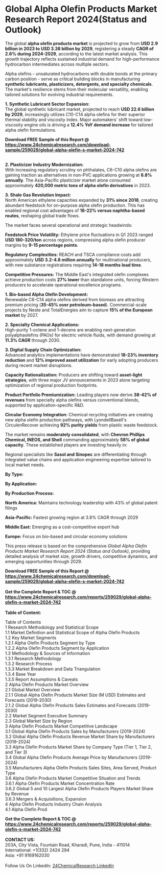 <h1>Global Alpha Olefin Products Market Research Report 2024(Status and Outlook)</h1><p>The global <strong>alpha olefin products market</strong> is projected to grow from <strong>USD 2.9 billion in 2023 to USD 3.38 billion by 2029</strong>, registering a steady <strong>CAGR of 2.6% during 2024-2029</strong>, according to the latest market analysis. This growth trajectory reflects sustained industrial demand for high-performance hydrocarbon intermediates across multiple sectors.</p><p>Alpha olefins - unsaturated hydrocarbons with double bonds at the primary carbon position - serve as critical building blocks in manufacturing <strong>synthetic lubricants, plasticizers, detergents, and specialty chemicals</strong>. The market's resilience stems from their molecular versatility, enabling tailored solutions for evolving industrial requirements.</p><p><strong>1. Synthetic Lubricant Sector Expansion:</strong><br>
The global synthetic lubricant market, projected to reach <strong>USD 22.6 billion by 2029</strong>, increasingly utilizes C10-C14 alpha olefins for their superior thermal stability and viscosity index. Major automakers' shift toward low-viscosity engine oils is driving a <strong>12.4% YoY demand increase</strong> for tailored alpha olefin formulations.</p><div><b>Download FREE Sample of this Report @ 
            <a href="https://www.24chemicalresearch.com/download-sample/259029/global-alpha-olefin-s-market-2024-742">
            https://www.24chemicalresearch.com/download-sample/259029/global-alpha-olefin-s-market-2024-742</a></b></div><br><p><strong>2. Plasticizer Industry Modernization:</strong><br>
With increasing regulatory scrutiny on phthalates, C6-C10 alpha olefins are gaining traction as alternatives in non-PVC applications growing at <strong>6.8% annually</strong>. The Asia-Pacific plasticizer market alone consumed approximately <strong>420,000 metric tons of alpha olefin derivatives</strong> in 2023.</p><p><strong>3. Shale Gas Revolution Impact:</strong><br>
North American ethylene capacities expanded by <strong>31% since 2018</strong>, creating abundant feedstock for on-purpose alpha olefin production. This has enabled regional cost advantages of <strong>18-22% versus naphtha-based routes</strong>, reshaping global trade flows.</p><p>The market faces several operational and strategic headwinds:</p><p><strong>Feedstock Price Volatility:</strong> Ethylene price fluctuations in Q1 2023 ranged <strong>USD 180-320/ton</strong> across regions, compressing alpha olefin producer margins by <strong>9-15 percentage points</strong>.</p><p><strong>Regulatory Complexities:</strong> REACH and TSCA compliance costs add approximately <strong>USD 3.2-4.8 million annually</strong> for multinational producers, with new substance registrations requiring <strong>14-18 months lead time</strong>.</p><p><strong>Competitive Pressures:</strong> The Middle East's integrated olefin complexes achieve production costs <strong>27% lower</strong> than standalone units, forcing Western producers to accelerate operational excellence programs.</p><p><strong>1. Bio-based Alpha Olefin Development:</strong><br>
Renewable C6-C14 alpha olefins derived from biomass are attracting premium pricing (<strong>35-45% over petroleum-based</strong>). Commercial-scale projects by Neste and TotalEnergies aim to capture <strong>15% of the European market</strong> by 2027.</p><p><strong>2. Specialty Chemical Applications:</strong><br>
High-purity 1-octene and 1-decene are enabling next-generation polyalphaolefins (PAOs) for electric vehicle fluids, with demand growing at <strong>11.3% CAGR</strong> through 2030.</p><p><strong>3. Digital Supply Chain Optimization:</strong><br>
Advanced analytics implementations have demonstrated <strong>18-23% inventory reduction</strong> and <strong>12% improved asset utilization</strong> for early adopting producers during recent market disruptions.</p><p><strong>Capacity Rationalization:</strong> Producers are shifting toward <strong>asset-light strategies</strong>, with three major JV announcements in 2023 alone targeting optimization of regional production footprints.</p><p><strong>Product Portfolio Premiumization:</strong> Leading players now derive <strong>38-42% of revenues</strong> from specialty alpha olefins versus conventional blends, supported by application-specific R&amp;D.</p><p><strong>Circular Economy Integration:</strong> Chemical recycling initiatives are creating new alpha olefin production pathways, with LyondellBasell's CirculenRecover achieving <strong>92% purity yields</strong> from plastic waste feedstock.</p><p>The market remains <strong>moderately consolidated</strong>, with <strong>Chevron Phillips Chemical, INEOS, and Shell</strong> commanding approximately <strong>58% of global capacity</strong>. These established players are investing heavily in:</p><p>Regional specialists like <strong>Sasol and Sinopec</strong> are differentiating through integrated value chains and application engineering expertise tailored to local market needs.</p><p><strong>By Type:</strong></p><p><strong>By Application:</strong></p><p><strong>By Production Process:</strong></p><p><strong>North America:</strong> Maintains technology leadership with 43% of global patent filings</p><p><strong>Asia-Pacific:</strong> Fastest growing region at 3.8% CAGR through 2029</p><p><strong>Middle East:</strong> Emerging as a cost-competitive export hub</p><p><strong>Europe:</strong> Focus on bio-based and circular economy solutions</p><p>This press release is based on the comprehensive <em>Global Alpha Olefin Products Market Research Report 2024 (Status and Outlook)</em>, providing detailed analysis of market size, growth drivers, competitive dynamics, and emerging opportunities through 2029.</p><div><b>Download FREE Sample of this Report @ 
            <a href="https://www.24chemicalresearch.com/download-sample/259029/global-alpha-olefin-s-market-2024-742">
            https://www.24chemicalresearch.com/download-sample/259029/global-alpha-olefin-s-market-2024-742</a></b></div><br><div><b>Get the Complete Report & TOC @ 
            <a href="https://www.24chemicalresearch.com/reports/259029/global-alpha-olefin-s-market-2024-742">
            https://www.24chemicalresearch.com/reports/259029/global-alpha-olefin-s-market-2024-742</a></b></div><br>
            <b>Table of Content:</b><p>Table of Contents<br />
1 Research Methodology and Statistical Scope<br />
1.1 Market Definition and Statistical Scope of Alpha Olefin Products<br />
1.2 Key Market Segments<br />
1.2.1 Alpha Olefin Products Segment by Type<br />
1.2.2 Alpha Olefin Products Segment by Application<br />
1.3 Methodology & Sources of Information<br />
1.3.1 Research Methodology<br />
1.3.2 Research Process<br />
1.3.3 Market Breakdown and Data Triangulation<br />
1.3.4 Base Year<br />
1.3.5 Report Assumptions & Caveats<br />
2 Alpha Olefin Products Market Overview<br />
2.1 Global Market Overview<br />
2.1.1 Global Alpha Olefin Products Market Size (M USD) Estimates and Forecasts (2019-2030)<br />
2.1.2 Global Alpha Olefin Products Sales Estimates and Forecasts (2019-2030)<br />
2.2 Market Segment Executive Summary<br />
2.3 Global Market Size by Region<br />
3 Alpha Olefin Products Market Competitive Landscape<br />
3.1 Global Alpha Olefin Products Sales by Manufacturers (2019-2024)<br />
3.2 Global Alpha Olefin Products Revenue Market Share by Manufacturers (2019-2024)<br />
3.3 Alpha Olefin Products Market Share by Company Type (Tier 1, Tier 2, and Tier 3)<br />
3.4 Global Alpha Olefin Products Average Price by Manufacturers (2019-2024)<br />
3.5 Manufacturers Alpha Olefin Products Sales Sites, Area Served, Product Type<br />
3.6 Alpha Olefin Products Market Competitive Situation and Trends<br />
3.6.1 Alpha Olefin Products Market Concentration Rate<br />
3.6.2 Global 5 and 10 Largest Alpha Olefin Products Players Market Share by Revenue<br />
3.6.3 Mergers & Acquisitions, Expansion<br />
4 Alpha Olefin Products Industry Chain Analysis<br />
4.1 Alpha Olefin Prod</p><div><b>Get the Complete Report & TOC @ 
            <a href="https://www.24chemicalresearch.com/reports/259029/global-alpha-olefin-s-market-2024-742">
            https://www.24chemicalresearch.com/reports/259029/global-alpha-olefin-s-market-2024-742</a></b></div><br><b>CONTACT US:</b><br>
            203A, City Vista, Fountain Road, Kharadi, Pune, India - 411014<br>
            International: +1(332) 2424 294<br>
            Asia: +91 9169162030 <br><br>
            Follow Us On LinkedIn: <a href="https://www.linkedin.com/company/24chemicalresearch/">24ChemicalResearch LinkedIn</a>